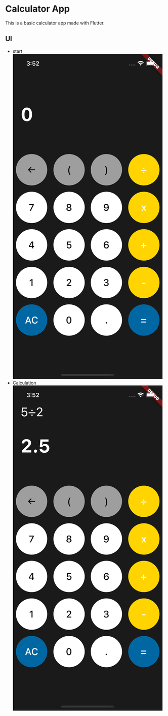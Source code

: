 # Calculator App

This is a basic calculator app made with Flutter.

## UI
- start
![start](/runImage/Simulator%20Screen%20Shot%20-%20iPhone%2014%20-%202023-01-30%20at%2003.52.01.png)
- Calculation
![calcutation](/runImage/Simulator%20Screen%20Shot%20-%20iPhone%2014%20-%202023-01-30%20at%2003.52.27.png)